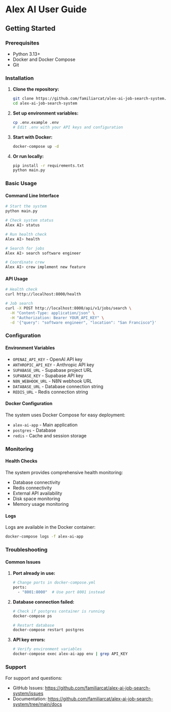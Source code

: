 # Alex AI User Guide

## Getting Started

### Prerequisites
- Python 3.13+
- Docker and Docker Compose
- Git

### Installation

1. **Clone the repository:**
   ```bash
   git clone https://github.com/familiarcat/alex-ai-job-search-system.git
   cd alex-ai-job-search-system
   ```

2. **Set up environment variables:**
   ```bash
   cp .env.example .env
   # Edit .env with your API keys and configuration
   ```

3. **Start with Docker:**
   ```bash
   docker-compose up -d
   ```

4. **Or run locally:**
   ```bash
   pip install -r requirements.txt
   python main.py
   ```

### Basic Usage

#### Command Line Interface
```bash
# Start the system
python main.py

# Check system status
Alex AI> status

# Run health check
Alex AI> health

# Search for jobs
Alex AI> search software engineer

# Coordinate crew
Alex AI> crew implement new feature
```

#### API Usage
```bash
# Health check
curl http://localhost:8000/health

# Job search
curl -X POST http://localhost:8000/api/v1/jobs/search \
  -H "Content-Type: application/json" \
  -H "Authorization: Bearer YOUR_API_KEY" \
  -d '{"query": "software engineer", "location": "San Francisco"}'
```

### Configuration

#### Environment Variables
- `OPENAI_API_KEY` - OpenAI API key
- `ANTHROPIC_API_KEY` - Anthropic API key
- `SUPABASE_URL` - Supabase project URL
- `SUPABASE_KEY` - Supabase API key
- `N8N_WEBHOOK_URL` - N8N webhook URL
- `DATABASE_URL` - Database connection string
- `REDIS_URL` - Redis connection string

#### Docker Configuration
The system uses Docker Compose for easy deployment:
- `alex-ai-app` - Main application
- `postgres` - Database
- `redis` - Cache and session storage

### Monitoring

#### Health Checks
The system provides comprehensive health monitoring:
- Database connectivity
- Redis connectivity
- External API availability
- Disk space monitoring
- Memory usage monitoring

#### Logs
Logs are available in the Docker container:
```bash
docker-compose logs -f alex-ai-app
```

### Troubleshooting

#### Common Issues

1. **Port already in use:**
   ```bash
   # Change ports in docker-compose.yml
   ports:
     - "8001:8000"  # Use port 8001 instead
   ```

2. **Database connection failed:**
   ```bash
   # Check if postgres container is running
   docker-compose ps
   
   # Restart database
   docker-compose restart postgres
   ```

3. **API key errors:**
   ```bash
   # Verify environment variables
   docker-compose exec alex-ai-app env | grep API_KEY
   ```

### Support

For support and questions:
- GitHub Issues: https://github.com/familiarcat/alex-ai-job-search-system/issues
- Documentation: https://github.com/familiarcat/alex-ai-job-search-system/tree/main/docs
